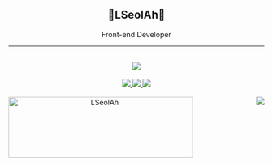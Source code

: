 <div align="center">
 
 ## 🐣LSeolAh🐥
 <p>Front-end Developer</p>
 
  ---
  <div>
    <br>
    <img align="center"src="https://hits.seeyoufarm.com/api/count/incr/badge.svg?url=https%3A%2F%2Fgithub.com%2FLSeolAh&count_bg=%23171616&title_bg=%23000000&icon=github.svg&icon_color=%23E7E7E7&title=GitHub&edge_flat=false"/>
    <br>
    <br>
    <a href="mailto:sualah0417@gmail.com" target="_balnk">
      <img src="https://img.shields.io/badge/Gmail-red?style=flat&logo=Gmail&logoColor=white"/>
    </a>
    <a href="https://tar-snout-3bc.notion.site/LSeolAh-Portfolio-3328fd092af8496eb11d180d1de0fa62">
      <img src="https://img.shields.io/badge/Notion-white?style=flat&logo=Notion&logoColor=black&link=mailto:sualah0417@gmail.com"/>
    </a>
    <!-- <a href="https://tar-snout-3bc.notion.site/LSeolAh-Portfolio-3328fd092af8496eb11d180d1de0fa62"> -->
      <img src="https://img.shields.io/badge/Notion-20C997?style=flat&logo=Velog&logoColor=white&link=mailto:sualah0417@gmail.com"/>
    <!-- </a> -->
    <br>
    <br>
    <img align="left"width= "363" height="120"src="https://github-readme-streak-stats.herokuapp.com/?user=LSeolAH&" alt="LSeolAh" />
    <img align="right" src="https://github-readme-stats.vercel.app/api/top-langs/?username=LSeolAh&theme=dracula&exclude_repo=Computer-Science-Engineering,clone-zoom&hide=Procfile&layout=compact&langs_count=10"/>
  </div>
